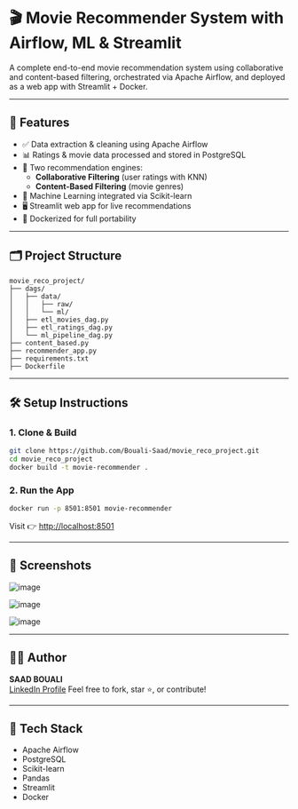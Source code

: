 
# 🎬 Movie Recommender System with Airflow, ML & Streamlit

A complete end-to-end movie recommendation system using collaborative and content-based filtering, orchestrated via Apache Airflow, and deployed as a web app with Streamlit + Docker.

---

## 🚀 Features

- ✅ Data extraction & cleaning using Apache Airflow
- 📊 Ratings & movie data processed and stored in PostgreSQL
- 🎯 Two recommendation engines:
  - **Collaborative Filtering** (user ratings with KNN)
  - **Content-Based Filtering** (movie genres)
- 🧪 Machine Learning integrated via Scikit-learn
- 🖥️ Streamlit web app for live recommendations
- 🐳 Dockerized for full portability

---

## 🗂️ Project Structure

```
movie_reco_project/
├── dags/
│   ├── data/
│   │   ├── raw/
│   │   └── ml/
│   ├── etl_movies_dag.py
│   ├── etl_ratings_dag.py
│   └── ml_pipeline_dag.py
├── content_based.py
├── recommender_app.py
├── requirements.txt
├── Dockerfile
```

---

## 🛠️ Setup Instructions

### 1. Clone & Build

```bash
git clone https://github.com/Bouali-Saad/movie_reco_project.git
cd movie_reco_project
docker build -t movie-recommender .
```

### 2. Run the App

```bash
docker run -p 8501:8501 movie-recommender
```

Visit 👉 [http://localhost:8501](http://localhost:8501)

---

## 📸 Screenshots
![image](https://github.com/user-attachments/assets/66197664-d666-4134-913e-e50b325a63ed)

![image](https://github.com/user-attachments/assets/6d00c059-1d85-4367-9a34-29006ba3c566)


![image](https://github.com/user-attachments/assets/8190c9a1-da74-41ae-af9c-10cfbb70abce)


---

## 👨‍💻 Author

**SAAD BOUALI**  
[LinkedIn Profile]([https://www.linkedin.com/in/saad-bouali](https://www.linkedin.com/in/saad-bouali-62a0ba318/))  
Feel free to fork, star ⭐, or contribute!

---

## 📌 Tech Stack

- Apache Airflow
- PostgreSQL
- Scikit-learn
- Pandas
- Streamlit
- Docker
